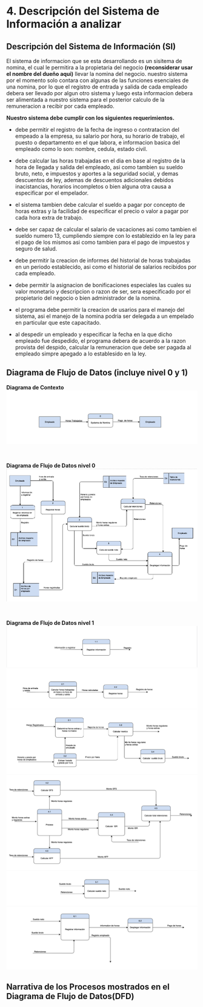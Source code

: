 # 4. Descripción del Sistema de Información a analizar

## Descripción del Sistema de Información (SI)

El sistema de informacion que se esta desarrollando es un sisitema de nomina, el cual le permitira a la propietaria del negocio **(reconsiderar usar el nombre del dueño aqui)** llevar la nomina del negocio. nuestro sistema por el momento solo contara con algunas de las funciones esenciales de una nomina, por lo que el registro de entrada y salida de cada empleado debera ser llevado por algun otro sistema y luego esta informacion debera ser alimentada a nuestro sistema para el posterior calculo de la remuneracion a recibir por cada empleado.

**Nuestro sistema debe cumplir con los siguientes requerimientos.**

- debe permitir el registro de la fecha de ingreso o contratacion del empeado a la empresa, su salario por hora, su horario de trabajo, el puesto o departamento en el que labora, e informacion basica del empleado como lo son: nombre, cedula, estado civil.

- debe calcular las horas trabajadas en el dia en base al registro de la hora de llegada y salida del empleado, asi como tambien su sueldo bruto, neto, e impuestos y aportes a la seguridad social, y demas descuentos de ley, ademas de descuentos adicionales debidos inacistancias, horarios incompletos o bien alguna otra causa a especificar por el empelador.

- el sistema tambien debe calcular el sueldo a pagar por concepto de horas extras y la facilidad de especificar el precio o valor a pagar por cada hora extra de trabajo.

- debe ser capaz de calcular el salario de vacaciones asi como tambien el sueldo numero 13, cumpliendo siempre con lo establezido en la ley para el pago de los mismos asi como tambien para el pago de impuestos y seguro de salud.

- debe permitir la creacion de informes del historial de horas trabajadas en un periodo establecido, asi como el historial de salarios recibidos por cada empleado.

- debe permitir la asignacion de bonificaciones especiales las cuales su valor monetario y descripcion o razon de ser, sera especificado por el propietario del negocio o bien administrador de la nomina.

- el programa debe permitir la creacion de usarios para el manejo del sistema, asi el manejo de la nomina podria ser delegada a un empelado en particular que este capacitado.

- al despedir un empleado y especificar la fecha en la que dicho empleado fue despedido, el programa debera de acuerdo a la razon provista del despido, calcular la remuneracion que debe ser pagada al empleado simpre apegado a lo establesido en la ley.

## Diagrama de Flujo de Datos (incluye nivel 0 y 1)

**Diagrama de Contexto**
![Diagrama de contexto](./imgs/diagrama_contexto.png)

<br/>

**Diagrama de Flujo de Datos nivel 0**
![Diagrama de Flujo de Datos nivel 0](./imgs/Diagrama_DFD_nivel_0_v1.png)

<br/>

**Diagrama de Flujo de Datos nivel 1**
![Diagrama de Flujo de Datos nivel 1](./imgs/nivel_1/1.png)
![Diagrama de Flujo de Datos nivel 1](./imgs/nivel_1/2.png)
![Diagrama de Flujo de Datos nivel 1](./imgs/nivel_1/3.png)
![Diagrama de Flujo de Datos nivel 1](./imgs/nivel_1/4.png)
![Diagrama de Flujo de Datos nivel 1](./imgs/nivel_1/5.png)
![Diagrama de Flujo de Datos nivel 1](./imgs/nivel_1/6.png)

## Narrativa de los Procesos mostrados en el Diagrama de Flujo de Datos(DFD)
